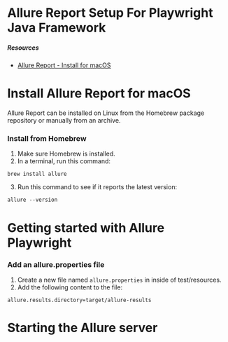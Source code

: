 # Allure Report Setup For Playwright Java Framework

##### Resources
- [Allure Report - Install for macOS](https://allurereport.org/docs/install-for-macos/)

# Install Allure Report for macOS
Allure Report can be installed on Linux from the Homebrew package repository or manually from an archive.

### Install from Homebrew
1. Make sure Homebrew is installed.
2. In a terminal, run this command:
```
brew install allure
```
3. Run this command to see if it reports the latest version:
```
allure --version
```
# Getting started with Allure Playwright

### Add an allure.properties file
1. Create a new file named `allure.properties` in inside of test/resources.
2. Add the following content to the file:
```
allure.results.directory=target/allure-results
```

# Starting the Allure server